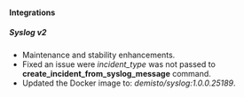 
#### Integrations
##### Syslog v2
- Maintenance and stability enhancements.
- Fixed an issue were *incident_type* was not passed to **create_incident_from_syslog_message** command.
- Updated the Docker image to: *demisto/syslog:1.0.0.25189*.